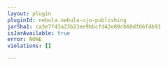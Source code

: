 ```yaml
---
layout: plugin
pluginId: nebula.nebula-ojo-publishing
jarSha1: ca3e7f43a23b23ee9bbcfd42e89cb60df66f4b91
isJarAvailable: true
error: NONE
violations: []

---
```

